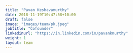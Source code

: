 ```yaml
---
title: "Pavan Keshavamurthy"
date: 2018-11-19T10:47:58+10:00
draft: false
image: "images/team/pk.jpeg"
jobtitle: "Cofounder"
linkedinurl: "https://in.linkedin.com/in/pavankmurthy"
weight: 1
layout: team
---
```



